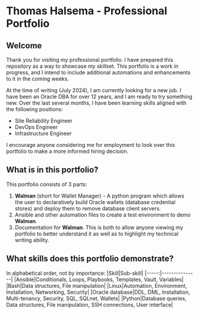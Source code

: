 # Thomas Halsema - Professional Portfolio
## Welcome
Thank you for visiting my professional portfolio. I have prepared this repository as a way to showcase my skillset.
This portfolio is a work in progress, and I intend to include additional automations and enhancements to it in the coming weeks.

At the time of writing (July 2024), I am currently looking for a new job. I have been an Oracle DBA for over 12 years, and I am ready to try something new. Over the last several months, I have been learning skills aligned with the following positions:

- Site Reliability Engineer
- DevOps Engineer
- Infrastructure Engineer

I encourage anyone considering me for employment to look over this portfolio to make a more informed hiring decision.

## What is in this portfolio?
This portfolio consists of 3 parts:
1. <b>Walman</b> (short for Wallet Manager) - A python program which allows the user to declaratively build Oracle wallets (database credential stores) and deploy them to remove database client servers.
2. Ansible and other automation files to create a test environment to demo <b>Walman</b>.
3. Documentation for <b>Walman</b>. This is both to allow anyone viewing my portfolio to better understand it as well as to highlight my technical writing ability.

## What skills does this portfolio demonstrate?
In alphabetical order, not by importance:
|Skill|Sub-skill|
|-----:|---------------|
|Ansible|Conditionals, Loops, Playbooks, Templates, Vault, Variables|
|Bash|Data structures, File manipulation|
|Linux|Automation, Environment, Installation, Networking, Security|
|Oracle database|DDL, DML, Installation, Multi-tenancy, Security, SQL, SQLnet, Wallets|
|Python|Database queries, Data structures, File manipulation, SSH connections, User interface|
